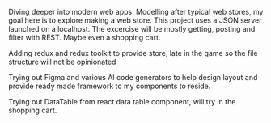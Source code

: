 Diving deeper into modern web apps.  Modelling after typical web stores, my goal here is to explore making a web store.  This project uses a
JSON server launched on a localhost.  The excercise will be mostly getting, posting and filter with REST.  Maybe even a shopping cart.

Adding redux and redux toolkit to provide store, late in the game so the file structure will not be opinionated

Trying out Figma and various AI code generators to help design layout and provide ready made framework to my components to reside.

Trying out DataTable from react data table component, will try in the shopping cart.